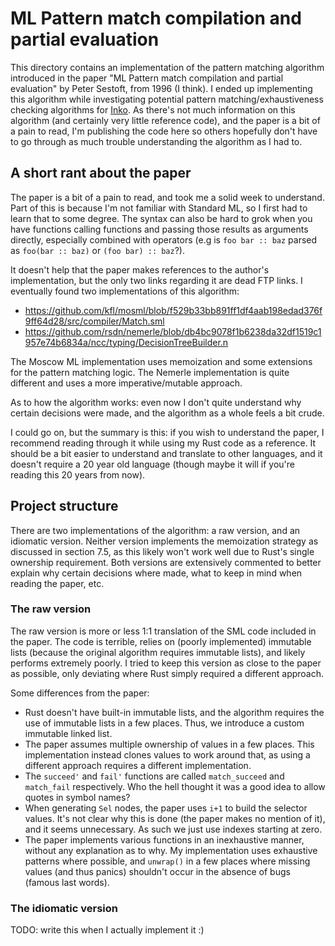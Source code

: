 # ML Pattern match compilation and partial evaluation

This directory contains an implementation of the pattern matching algorithm
introduced in the paper "ML Pattern match compilation and partial evaluation" by
Peter Sestoft, from 1996 (I think). I ended up implementing this algorithm while
investigating potential pattern matching/exhaustiveness checking algorithms for
[Inko](https://inko-lang.org/). As there's not much information on this
algorithm (and certainly very little reference code), and the paper is a bit of
a pain to read, I'm publishing the code here so others hopefully don't have to
go through as much trouble understanding the algorithm as I had to.

## A short rant about the paper

The paper is a bit of a pain to read, and took me a solid week to understand.
Part of this is because I'm not familiar with Standard ML, so I first had to
learn that to some degree. The syntax can also be hard to grok when you have
functions calling functions and passing those results as arguments directly,
especially combined with operators (e.g is `foo bar :: baz` parsed as
`foo(bar :: baz)` or `(foo bar) :: baz`?).

It doesn't help that the paper makes references to the author's implementation,
but the only two links regarding it are dead FTP links. I eventually found two
implementations of this algorithm:

- https://github.com/kfl/mosml/blob/f529b33bb891ff1df4aab198edad376f9ff64d28/src/compiler/Match.sml
- https://github.com/rsdn/nemerle/blob/db4bc9078f1b6238da32df1519c1957e74b6834a/ncc/typing/DecisionTreeBuilder.n

The Moscow ML implementation uses memoization and some extensions for the
pattern matching logic. The Nemerle implementation is quite different and uses a
more imperative/mutable approach.

As to how the algorithm works: even now I don't quite understand why certain
decisions were made, and the algorithm as a whole feels a bit crude.

I could go on, but the summary is this: if you wish to understand the paper, I
recommend reading through it while using my Rust code as a reference. It should
be a bit easier to understand and translate to other languages, and it doesn't
require a 20 year old language (though maybe it will if you're reading this 20
years from now).

## Project structure

There are two implementations of the algorithm: a raw version, and an idiomatic
version. Neither version implements the memoization strategy as discussed in
section 7.5, as this likely won't work well due to Rust's single ownership
requirement. Both versions are extensively commented to better explain why
certain decisions where made, what to keep in mind when reading the paper, etc.

### The raw version

The raw version is more or less 1:1 translation of the SML code included in the
paper. The code is terrible, relies on (poorly implemented) immutable lists
(because the original algorithm requires immutable lists), and likely performs
extremely poorly. I tried to keep this version as close to the paper as
possible, only deviating where Rust simply required a different approach.

Some differences from the paper:

- Rust doesn't have built-in immutable lists, and the algorithm requires the use
  of immutable lists in a few places. Thus, we introduce a custom immutable
  linked list.
- The paper assumes multiple ownership of values in a few places. This
  implementation instead clones values to work around that, as using a different
  approach requires a different implementation.
- The `succeed'` and `fail'` functions are called `match_succeed` and
  `match_fail` respectively. Who the hell thought it was a good idea to allow
  quotes in symbol names?
- When generating `Sel` nodes, the paper uses `i+1` to build the selector
  values. It's not clear why this is done (the paper makes no mention of it),
  and it seems unnecessary. As such we just use indexes starting at zero.
- The paper implements various functions in an inexhaustive manner, without any
  explanation as to why. My implementation uses exhaustive patterns where
  possible, and `unwrap()` in a few places where missing values (and thus
  panics) shouldn't occur in the absence of bugs (famous last words).

### The idiomatic version

TODO: write this when I actually implement it :)
